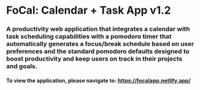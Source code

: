 # FoCal: Calendar + Task App v1.2

### A productivity web application that integrates a calendar with task scheduling capabilities with a pomodoro timer that automatically generates a focus/break schedule based on user preferences and the standard pomodoro defaults designed to boost productivity and keep users on track in their projects and goals.

#### To view the application, please navigate to: https://focalapp.netlify.app/
